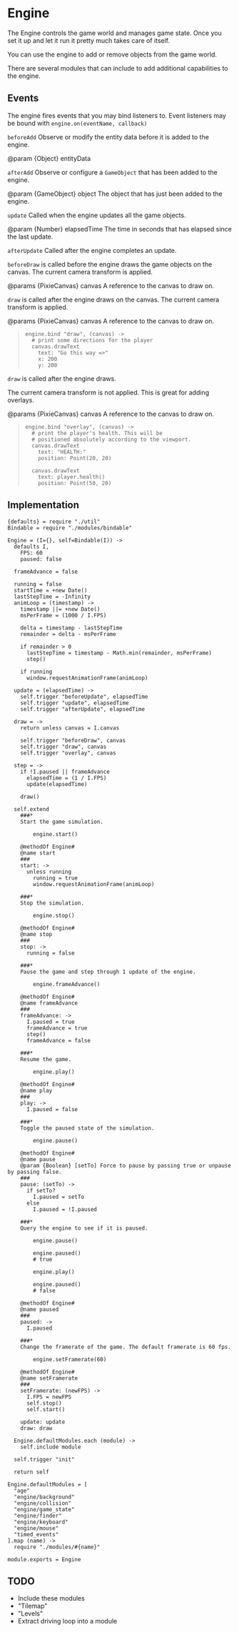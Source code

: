 Engine
======

The Engine controls the game world and manages game state. Once you
set it up and let it run it pretty much takes care of itself.

You can use the engine to add or remove objects from the game world.

There are several modules that can include to add additional capabilities
to the engine.

Events
------

The engine fires events that you  may bind listeners to. Event listeners
may be bound with `engine.on(eventName, callback)`

`beforeAdd` Observe or modify the entity data before it is added to the engine.

@param {Object} entityData

`afterAdd` Observe or configure a `GameObject` that has been added to the engine.

@param {GameObject} object The object that has just been added to the engine.

`update` Called when the engine updates all the game objects.

@param {Number} elapsedTime The time in seconds that has elapsed since the last update.

`afterUpdate` Called after the engine completes an update.

`beforeDraw` is called before the engine draws the game objects on the canvas. 
The current camera transform is applied.

@params {PixieCanvas} canvas A reference to the canvas to draw on.

`draw` is called after the engine draws on the canvas. The current camera transform is applied.

@params {PixieCanvas} canvas A reference to the canvas to draw on.

>     engine.bind "draw", (canvas) ->
>       # print some directions for the player
>       canvas.drawText
>         text: "Go this way =>"
>         x: 200
>         y: 200
  
`draw` is called after the engine draws.
  
The current camera transform is not applied. This is great for
adding overlays.

@params {PixieCanvas} canvas A reference to the canvas to draw on.

>     engine.bind "overlay", (canvas) ->
>       # print the player's health. This will be
>       # positioned absolutely according to the viewport.
>       canvas.drawText
>         text: "HEALTH:"
>         position: Point(20, 20)
>
>       canvas.drawText
>         text: player.health()
>         position: Point(50, 20)

Implementation
--------------

    {defaults} = require "./util"
    Bindable = require "./modules/bindable"

    Engine = (I={}, self=Bindable(I)) ->
      defaults I,
        FPS: 60
        paused: false
  
      frameAdvance = false
  
      running = false
      startTime = +new Date()
      lastStepTime = -Infinity
      animLoop = (timestamp) ->
        timestamp ||= +new Date()
        msPerFrame = (1000 / I.FPS)
  
        delta = timestamp - lastStepTime
        remainder = delta - msPerFrame
  
        if remainder > 0
          lastStepTime = timestamp - Math.min(remainder, msPerFrame)
          step()
  
        if running
          window.requestAnimationFrame(animLoop)
  
      update = (elapsedTime) ->
        self.trigger "beforeUpdate", elapsedTime
        self.trigger "update", elapsedTime
        self.trigger "afterUpdate", elapsedTime
  
      draw = ->
        return unless canvas = I.canvas
  
        self.trigger "beforeDraw", canvas
        self.trigger "draw", canvas
        self.trigger "overlay", canvas
  
      step = ->
        if !I.paused || frameAdvance
          elapsedTime = (1 / I.FPS)
          update(elapsedTime)
  
        draw()
  
      self.extend
        ###*
        Start the game simulation.
  
            engine.start()
  
        @methodOf Engine#
        @name start
        ###
        start: ->
          unless running
            running = true
            window.requestAnimationFrame(animLoop)
  
        ###*
        Stop the simulation.
  
            engine.stop()
  
        @methodOf Engine#
        @name stop
        ###
        stop: ->
          running = false
  
        ###*
        Pause the game and step through 1 update of the engine.
  
            engine.frameAdvance()
  
        @methodOf Engine#
        @name frameAdvance
        ###
        frameAdvance: ->
          I.paused = true
          frameAdvance = true
          step()
          frameAdvance = false
  
        ###*
        Resume the game.
  
            engine.play()
  
        @methodOf Engine#
        @name play
        ###
        play: ->
          I.paused = false
  
        ###*
        Toggle the paused state of the simulation.
  
            engine.pause()
  
        @methodOf Engine#
        @name pause
        @param {Boolean} [setTo] Force to pause by passing true or unpause by passing false.
        ###
        pause: (setTo) ->
          if setTo?
            I.paused = setTo
          else
            I.paused = !I.paused
  
        ###*
        Query the engine to see if it is paused.
  
            engine.pause()
  
            engine.paused()
            # true
  
            engine.play()
  
            engine.paused()
            # false
  
        @methodOf Engine#
        @name paused
        ###
        paused: ->
          I.paused
  
        ###*
        Change the framerate of the game. The default framerate is 60 fps.
  
            engine.setFramerate(60)
  
        @methodOf Engine#
        @name setFramerate
        ###
        setFramerate: (newFPS) ->
          I.FPS = newFPS
          self.stop()
          self.start()
  
        update: update
        draw: draw

      Engine.defaultModules.each (module) ->
        self.include module

      self.trigger "init"
  
      return self

    Engine.defaultModules = [
      "age"
      "engine/background"
      "engine/collision"
      "engine/game_state"
      "engine/finder"
      "engine/keyboard"
      "engine/mouse"
      "timed_events"
    ].map (name) ->
      require "./modules/#{name}"

    module.exports = Engine

TODO
----

- Include these modules
 - "Tilemap"
 - "Levels"
- Extract driving loop into a module
